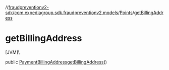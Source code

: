 //[fraudpreventionv2-sdk](../../../index.md)/[com.expediagroup.sdk.fraudpreventionv2.models](../index.md)/[Points](index.md)/[getBillingAddress](get-billing-address.md)

# getBillingAddress

[JVM]\

public [PaymentBillingAddress](../-payment-billing-address/index.md)[getBillingAddress](get-billing-address.md)()
